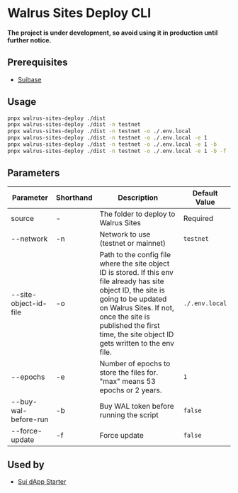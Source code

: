 # Walrus Sites Deploy CLI

**The project is under development, so avoid using it in production until further notice.**

## Prerequisites

- [Suibase](https://suibase.io)

## Usage

```bash
pnpx walrus-sites-deploy ./dist
pnpx walrus-sites-deploy ./dist -n testnet
pnpx walrus-sites-deploy ./dist -n testnet -o ./.env.local
pnpx walrus-sites-deploy ./dist -n testnet -o ./.env.local -e 1
pnpx walrus-sites-deploy ./dist -n testnet -o ./.env.local -e 1 -b
pnpx walrus-sites-deploy ./dist -n testnet -o ./.env.local -e 1 -b -f
```

## Parameters

| Parameter | Shorthand | Description | Default Value |
|-----------|-----------|-------------|---------------|
| source | - | The folder to deploy to Walrus Sites | Required |
| --network | -n | Network to use (testnet or mainnet) | `testnet` |
| --site-object-id-file | -o | Path to the config file where the site object ID is stored. If this env file already has site object ID, the site is going to be updated on Walrus Sites. If not, once the site is published the first time, the site object ID gets written to the env file. | `./.env.local` |
| --epochs | -e | Number of epochs to store the files for. "max" means 53 epochs or 2 years. | `1` |
| --buy-wal-before-run | -b | Buy WAL token before running the script | `false` |
| --force-update | -f | Force update | `false` |

## Used by

- [Sui dApp Starter](https://sui-dapp-starter.dev/)
